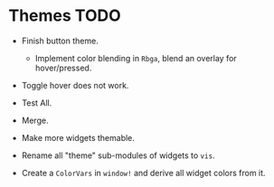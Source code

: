 # Themes TODO

* Finish button theme.
    - Implement color blending in `Rbga`, blend an overlay for hover/pressed.
* Toggle hover does not work.
* Test All.
* Merge.

* Make more widgets themable.
* Rename all "theme" sub-modules of widgets to `vis`.
* Create a `ColorVars` in `window!` and derive all widget colors from it.